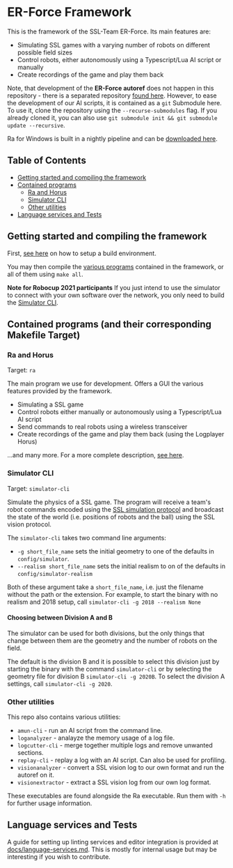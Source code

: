 # ER-Force Framework
This is the framework of the SSL-Team ER-Force. Its main features are:
- Simulating SSL games with a varying number of robots on different possible field sizes
- Control robots, either autonomously using a Typescript/Lua AI script or manually
- Create recordings of the game and play them back

Note, that development of the **ER-Force autoref** does not happen in this
repository - there is a separated repository [found
here](https://github.com/robotics-erlangen/autoref). However, to ease the
development of our AI scripts, it is contained as a `git` Submodule here. To
use it, clone the repository using the `--recurse-submodules` flag. If you
already cloned it, you can also use `git submodule init && git submodule update
--recursive`.

Ra for Windows is built in a nightly pipeline and can be [downloaded here](https://project.robotics-erlangen.de/robocup/software/-/jobs/artifacts/master/download?job=cross-compile-ra).

## Table of Contents
- [Getting started and compiling the framework](#getting-started-and-compiling-the-framework)
- [Contained programs](#contained-programs-and-their-corresponding-makefile-target)
  * [Ra and Horus](#ra-and-horus)
  * [Simulator CLI](#simulator-cli)
  * [Other utilities](#other-utilities)
- [Language services and Tests](#language-services-and-tests)


## Getting started and compiling the framework
First, [see here](COMPILE.md) on how to setup a build environment.

You may then compile the [various
programs](#contained-programs-and-their-corresponding-makefile-target)
contained in the framework, or all of them using `make all`.

**Note for Robocup 2021 participants**
If you just intend to use the simulator to connect with your own software over
the network, you only need to build the [Simulator CLI](#simulator-cli).

## Contained programs (and their corresponding Makefile Target)

### Ra and Horus
Target: `ra`

The main program we use for development. Offers a GUI the various features
provided by the framework.
- Simulating a SSL game
- Control robots either manually or autonomously using a Typescript/Lua AI script
- Send commands to real robots using a wireless transceiver
- Create recordings of the game and play them back (using the Logplayer Horus)

...and many more. For a more complete description, [see here](docs/ra.md).

### Simulator CLI
Target: `simulator-cli`

Simulate the physics of a SSL game. The program will receive a team's robot
commands encoded using the [SSL simulation
protocol](https://github.com/RoboCup-SSL/ssl-simulation-protocol) and broadcast
the state of the world (i.e. positions of robots and the ball) using the SSL
vision protocol.

The `simulator-cli` takes two command line arguments:
- `-g short_file_name` sets the initial geometry to one of the defaults in `config/simulator`.
- `--realism short_file_name` sets the initial realism to on of the defaults in `config/simulator-realism`

Both of these argument take a `short_file_name`, i.e. just the filename without the path or the extension.
For example, to start the binary with no realism and 2018 setup, call `simulator-cli -g 2018 --realism None`

#### Choosing between Division A and B
The simulator can be used for both divisions, but the only things that change between them are the geometry and the number of robots on the field.

The default is the division B and it is possible to select this division just by starting the binary with the command `simulator-cli` or by selecting the geometry file for division B `simulator-cli -g 2020B`.
To select the division A settings, call `simulator-cli -g 2020`.


### Other utilities
This repo also contains various utilities:
- `amun-cli` - run an AI script from the command line.
- `loganalyzer` - analayze the memory usage of a log file.
- `logcutter-cli` - merge together multiple logs and remove unwanted sections.
- `replay-cli` - replay a log with an AI script. Can also be used for profiling.
- `visionanalyzer` - convert a SSL vision log to our own format and run the autoref on it.
- `visionextractor` - extract a SSL vision log from our own log format.

These executables are found alongside the Ra executable. Run them with `-h` for further usage information.

## Language services and Tests
A guide for setting up linting services and editor integration is provided at
[docs/language-services.md](docs/language-services.md). This is mostly for
internal usage but may be interesting if you wish to contribute.
